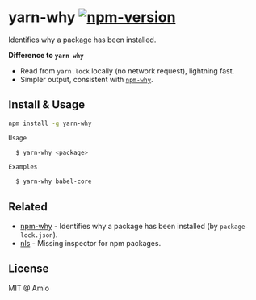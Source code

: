 # yarn-why [![npm-version][npm-badge]][npm-link]

Identifies why a package has been installed.

__Difference to `yarn why`__

- Read from `yarn.lock` locally (no network request), lightning fast.
- Simpler output, consistent with [`npm-why`](https://www.npmjs.com/package/npm-why).

## Install & Usage

```bash
npm install -g yarn-why
```

```bash
Usage

  $ yarn-why <package>

Examples

  $ yarn-why babel-core
```

## Related

- [npm-why][npm-why-link] - Identifies why a package has been installed (by `package-lock.json`).
- [nls][nls-link] - Missing inspector for npm packages.

## License

MIT @ Amio

[amio-link]: https://github.com/amio
[npm-badge]: https://badgen.net/npm/v/yarn-why
[npm-link]: https://www.npmjs.com/package/yarn-why
[nls-link]: https://github.com/amio/nls
[npm-why-link]: https://github.com/amio/npm-why
